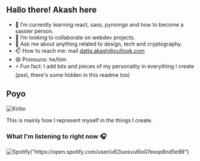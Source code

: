 ## Hallo there! Akash here



- 🌱 I’m currently learning react, sass, pymongo and how to become a sassier person.
- 👯 I’m looking to collaborate on webdev projects.
- 💬 Ask me about anything related to design, tech and cryptography.
- 📫 How to reach me: mail datta.akash@outlook.com
- 😄 Pronouns: he/him 
- ⚡ Fun fact: I add bits and pieces of my personality in everything I create (psst, there's some hidden in this readme too)

## Poyo
![Kirbo]("https://cdn.discordapp.com/attachments/775944283039203359/1284539295356682360/kirbo.png?ex=66e6fff1&is=66e5ae71&hm=f04744cd292834b149d855a2433bd410aaff17de0198b86bf2888793fbc37048&")
<!--i love kirby if you know me and have money pls say yes when i say "lets go kirby merch shopping"-->
This is mainly how I represent myself in the things I create.


### What I'm listening to right now 🎧

![Spotify]("https://spotify-github-profile.kittinanx.com")("https://open.spotify.com/user/u62iuxsvu6lo07exop8nd5e99")
<br/>
